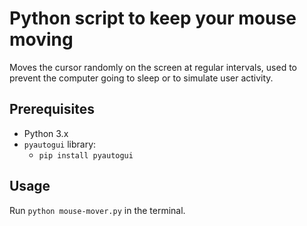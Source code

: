 # Python script to keep your mouse moving

Moves the cursor randomly on the screen at regular intervals, used to prevent the computer going to sleep or to simulate user activity.

## Prerequisites

-   Python 3.x
-   `pyautogui`  library:
	- `pip install pyautogui`

## Usage
Run `python mouse-mover.py` in the terminal.
